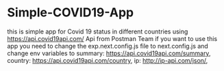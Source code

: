 # Simple-COVID19-App
this is simple app for Covid 19 status in different countries
using https://api.covid19api.com/ Api from Postman Team
if you want to use this app you need to change the exp.next.config.js file to next.config.js and change env variables to
summary: https://api.covid19api.com/summary,
country: https://api.covid19api.com/country,
ip: http://ip-api.com/json/,
